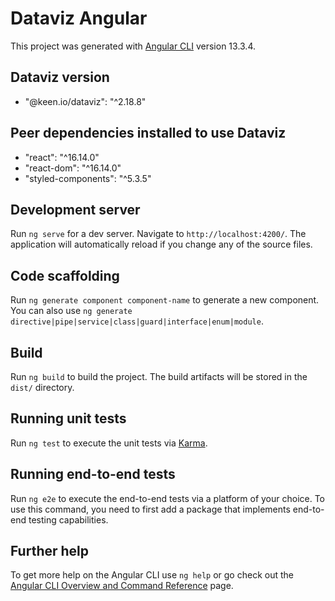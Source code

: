 # Dataviz Angular

This project was generated with [Angular CLI](https://github.com/angular/angular-cli) version 13.3.4.

## Dataviz version

-   "@keen.io/dataviz": "^2.18.8"

## Peer dependencies installed to use Dataviz

-   "react": "^16.14.0"
-   "react-dom": "^16.14.0"
-   "styled-components": "^5.3.5"

## Development server

Run `ng serve` for a dev server. Navigate to `http://localhost:4200/`. The application will automatically reload if you change any of the source files.

## Code scaffolding

Run `ng generate component component-name` to generate a new component. You can also use `ng generate directive|pipe|service|class|guard|interface|enum|module`.

## Build

Run `ng build` to build the project. The build artifacts will be stored in the `dist/` directory.

## Running unit tests

Run `ng test` to execute the unit tests via [Karma](https://karma-runner.github.io).

## Running end-to-end tests

Run `ng e2e` to execute the end-to-end tests via a platform of your choice. To use this command, you need to first add a package that implements end-to-end testing capabilities.

## Further help

To get more help on the Angular CLI use `ng help` or go check out the [Angular CLI Overview and Command Reference](https://angular.io/cli) page.
